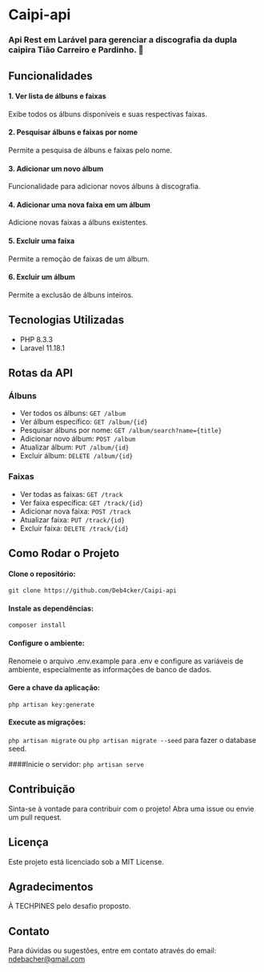 # Caipi-api
### Api Rest em Larável para gerenciar a discografia da dupla caipira Tião Carreiro e Pardinho. 🤠

## Funcionalidades
#### 1. Ver lista de álbuns e faixas
Exibe todos os álbuns disponíveis e suas respectivas faixas.

#### 2. Pesquisar álbuns e faixas por nome
Permite a pesquisa de álbuns e faixas pelo nome.

#### 3. Adicionar um novo álbum
Funcionalidade para adicionar novos álbuns à discografia.

#### 4. Adicionar uma nova faixa em um álbum
Adicione novas faixas a álbuns existentes.

#### 5. Excluir uma faixa
Permite a remoção de faixas de um álbum.

#### 6. Excluir um álbum
Permite a exclusão de álbuns inteiros.

## Tecnologias Utilizadas
- PHP 8.3.3
- Laravel 11.18.1

## Rotas da API
### Álbuns
- Ver todos os álbuns: ```GET /album```
- Ver álbum específico: ```GET /album/{id}```
- Pesquisar álbuns por nome: ```GET /album/search?name={title}```
- Adicionar novo álbum: ```POST /album```
- Atualizar álbum: ```PUT /album/{id}```
- Excluir álbum: ```DELETE /album/{id}```

### Faixas
- Ver todas as faixas: ```GET /track```
- Ver faixa específica: ```GET /track/{id}```
- Adicionar nova faixa: ```POST /track```
- Atualizar faixa: ```PUT /track/{id}```
- Excluir faixa: ```DELETE /track/{id}```

## Como Rodar o Projeto
#### Clone o repositório:
```git clone https://github.com/Deb4cker/Caipi-api```

#### Instale as dependências:
```composer install```

#### Configure o ambiente:
Renomeie o arquivo .env.example para .env e configure as variáveis de ambiente, especialmente as informações de banco de dados.

#### Gere a chave da aplicação:
```php artisan key:generate```

#### Execute as migrações:

```php artisan migrate``` ou ```php artisan migrate --seed``` para fazer o database seed. 

####Inicie o servidor:
```php artisan serve```

## Contribuição
Sinta-se à vontade para contribuir com o projeto! Abra uma issue ou envie um pull request.

## Licença
Este projeto está licenciado sob a MIT License.

## Agradecimentos
À TECHPINES pelo desafio proposto.

## Contato
Para dúvidas ou sugestões, entre em contato através do email: ndebacher@gmail.com
